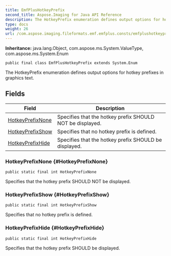 ```yaml
---
title: EmfPlusHotkeyPrefix
second_title: Aspose.Imaging for Java API Reference
description: The HotkeyPrefix enumeration defines output options for hotkey prefixes in graphics text.
type: docs
weight: 26
url: /com.aspose.imaging.fileformats.emf.emfplus.consts/emfplushotkeyprefix/
---
```

**Inheritance:**
java.lang.Object, com.aspose.ms.System.ValueType, com.aspose.ms.System.Enum
```
public final class EmfPlusHotkeyPrefix extends System.Enum
```

The HotkeyPrefix enumeration defines output options for hotkey prefixes in graphics text.
## Fields

| Field | Description |
| --- | --- |
| [HotkeyPrefixNone](#HotkeyPrefixNone) | Specifies that the hotkey prefix SHOULD NOT be displayed. |
| [HotkeyPrefixShow](#HotkeyPrefixShow) | Specifies that no hotkey prefix is defined. |
| [HotkeyPrefixHide](#HotkeyPrefixHide) | Specifies that the hotkey prefix SHOULD be displayed. |
### HotkeyPrefixNone {#HotkeyPrefixNone}
```
public static final int HotkeyPrefixNone
```


Specifies that the hotkey prefix SHOULD NOT be displayed.

### HotkeyPrefixShow {#HotkeyPrefixShow}
```
public static final int HotkeyPrefixShow
```


Specifies that no hotkey prefix is defined.

### HotkeyPrefixHide {#HotkeyPrefixHide}
```
public static final int HotkeyPrefixHide
```


Specifies that the hotkey prefix SHOULD be displayed.

